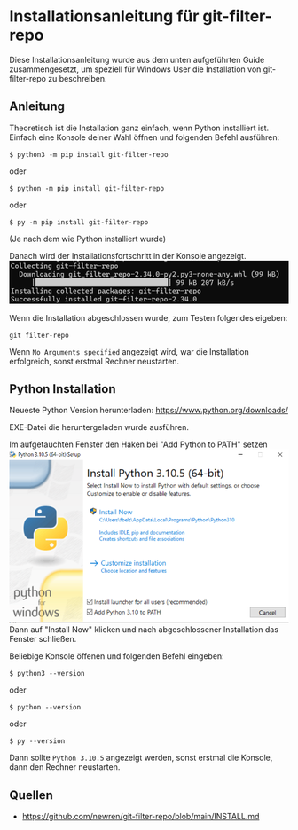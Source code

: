 # Installationsanleitung für git-filter-repo

Diese Installationsanleitung wurde aus dem unten aufgeführten Guide zusammengesetzt, um speziell für Windows User die Installation von git-filter-repo zu beschreiben.

## Anleitung
Theoretisch ist die Installation ganz einfach, wenn Python installiert ist. Einfach eine Konsole deiner Wahl öffnen und folgenden Befehl ausführen:
```
$ python3 -m pip install git-filter-repo
```
oder
```
$ python -m pip install git-filter-repo
```
oder
```
$ py -m pip install git-filter-repo
```
(Je nach dem wie Python installiert wurde)

Danach wird der Installationsfortschritt in der Konsole angezeigt.
![text](pip-git-filter-repo.png)

Wenn die Installation abgeschlossen wurde, zum Testen folgendes eigeben:
```
git filter-repo
```
Wenn ```No Arguments specified``` angezeigt wird, war die Installation erfolgreich, sonst erstmal Rechner neustarten.

## Python Installation
Neueste Python Version herunterladen:
https://www.python.org/downloads/

EXE-Datei die heruntergeladen wurde ausführen.

Im aufgetauchten Fenster den Haken bei "Add Python to PATH" setzen
![alt text](python-instal-1.png)
Dann auf "Install Now" klicken und nach abgeschlossener Installation das Fenster schließen.

Beliebige Konsole öffenen und folgenden Befehl eingeben:
```
$ python3 --version
```
oder
```
$ python --version
```
oder
```
$ py --version
```
Dann sollte `Python 3.10.5` angezeigt werden, sonst erstmal die Konsole, dann den Rechner neustarten.

## Quellen
- https://github.com/newren/git-filter-repo/blob/main/INSTALL.md